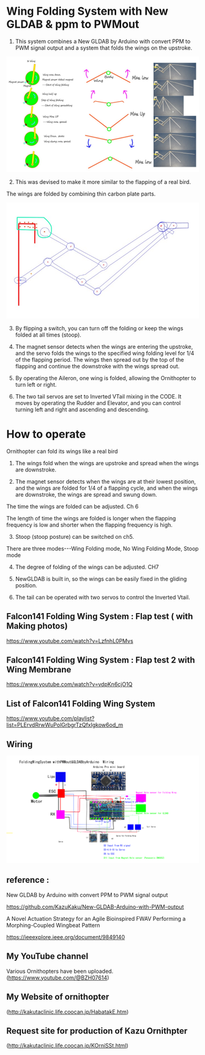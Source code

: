 # Wing Folding System with New GLDAB & ppm to PWMout

1) This system combines a New GLDAB by Arduino with convert PPM to PWM signal output and a system that folds the wings on the upstroke.

![250129 Wing motion](/image/250129%20Wing%20motion.jpg)


2) This was devised to make it more similar to the flapping of a real bird.

 The wings are folded by combining thin carbon plate parts.

 ![250208 Frame  Falcon141 Folding Wing SystemwithAGLDAB](/image/250208%20Frame%20%20Falcon141%20Folding%20Wing%20SystemwithAGLDAB.jpg)

3) By flipping a switch, you can turn off the folding or keep the wings folded at all times (stoop).

4) The magnet sensor detects when the wings are entering the upstroke, and the servo folds the wings to the specified wing folding level for 1/4 of the flapping period. The wings then spread out by the top of the flapping and continue the downstroke with the wings spread out.

5) By operating the Aileron, one wing is folded, allowing the Ornithopter to turn left or right.

6) The two tail servos are set to Inverted VTail mixing in the CODE. It moves by operating the Rudder and Elevator, and you can control turning left and right and ascending and descending.



# How to operate

Ornithopter can fold its wings like a real bird

1) The wings fold when the wings are upstroke and spread when the wings are downstroke.

2) The magnet sensor detects when the wings are at their lowest position, and the wings are folded for 1/4 of a flapping cycle, and when the wings are downstroke, the wings are spread and swung down.

The time the wings are folded can be adjusted. Ch 6

The length of time the wings are folded is longer when the flapping frequency is low and shorter when the flapping frequency is high.

3) Stoop (stoop posture) can be switched on ch5.

There are three modes---Wing Folding mode, No Wing Folding Mode, Stoop mode

4) The degree of folding of the wings can be adjusted. CH7

5) NewGLDAB is built in, so the wings can be easily fixed in the gliding position.

6) The tail can be operated with two servos to control the Inverted Vtail.





##  Falcon141 Folding Wing System : Flap test ( with Making photos)

https://www.youtube.com/watch?v=LzfnhL0PMvs

## Falcon141 Folding Wing System : Flap test 2 with Wing Membrane

https://www.youtube.com/watch?v=vdpKn6cjO1Q

## List of Falcon141 Folding Wing System

https://www.youtube.com/playlist?list=PLErvdRrwWuPolGrbgrTzQfxIgkow6od_m


## Wiring

 ![250126 FoldingWingSystemwithPWMout&Arduino GLDAB](/image/250126%20FoldingWingSystemwithPWMout&Arduino%20GLDAB.jpg)


##  reference : 

New GLDAB by Arduino with convert PPM to PWM signal output 

https://github.com/KazuKaku/New-GLDAB-Arduino-with-PWM-output

A Novel Actuation Strategy for an Agile Bioinspired FWAV Performing a Morphing-Coupled Wingbeat Pattern 

https://ieeexplore.ieee.org/document/9849140

## My YouTube channel 
 Various Ornithopters have been uploaded.
(https://www.youtube.com/@BZH07614)

## My Website of ornithopter
 (http://kakutaclinic.life.coocan.jp/HabatakE.htm)

## Request site for production of Kazu Ornithpter
(http://kakutaclinic.life.coocan.jp/KOrniSSt.html)

